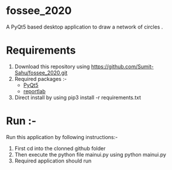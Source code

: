 # fossee_2020
A PyQt5 based desktop application to draw a network of circles .


# Requirements
1. Download this repository using https://github.com/Sumit-Sahu/fossee_2020.git 
2. Required packages :- <br/>
   - [PyQt5](https://pypi.org/project/PyQt5/)<br/>
   - [reportlab](https://pypi.org/project/reportlab/)
3. Direct install by using pip3 install -r requirements.txt

# Run :-
Run this application by following instructions:-
1. First cd into the clonned github folder
2. Then execute the python file mainui.py using python mainui.py
3. Required application should run
